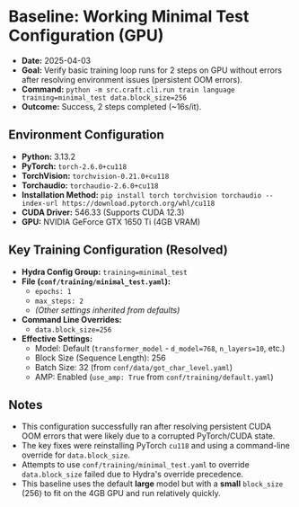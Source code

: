 # Baseline: Working Minimal Test Configuration (GPU)

*   **Date:** 2025-04-03
*   **Goal:** Verify basic training loop runs for 2 steps on GPU without errors after resolving environment issues (persistent OOM errors).
*   **Command:** `python -m src.craft.cli.run train language training=minimal_test data.block_size=256`
*   **Outcome:** Success, 2 steps completed (~16s/it).

## Environment Configuration

*   **Python:** 3.13.2
*   **PyTorch:** `torch-2.6.0+cu118`
*   **TorchVision:** `torchvision-0.21.0+cu118`
*   **Torchaudio:** `torchaudio-2.6.0+cu118`
*   **Installation Method:** `pip install torch torchvision torchaudio --index-url https://download.pytorch.org/whl/cu118`
*   **CUDA Driver:** 546.33 (Supports CUDA 12.3)
*   **GPU:** NVIDIA GeForce GTX 1650 Ti (4GB VRAM)

## Key Training Configuration (Resolved)

*   **Hydra Config Group:** `training=minimal_test`
*   **File (`conf/training/minimal_test.yaml`):**
    *   `epochs: 1`
    *   `max_steps: 2`
    *   *(Other settings inherited from defaults)*
*   **Command Line Overrides:**
    *   `data.block_size=256`
*   **Effective Settings:**
    *   Model: Default (`transformer_model` - `d_model=768`, `n_layers=10`, etc.)
    *   Block Size (Sequence Length): 256
    *   Batch Size: 32 (from `conf/data/got_char_level.yaml`)
    *   AMP: Enabled (`use_amp: True` from `conf/training/default.yaml`)

## Notes

*   This configuration successfully ran after resolving persistent CUDA OOM errors that were likely due to a corrupted PyTorch/CUDA state.
*   The key fixes were reinstalling PyTorch `cu118` and using a command-line override for `data.block_size`.
*   Attempts to use `conf/training/minimal_test.yaml` to override `data.block_size` failed due to Hydra's override precedence.
*   This baseline uses the default **large** model but with a **small** `block_size` (256) to fit on the 4GB GPU and run relatively quickly. 